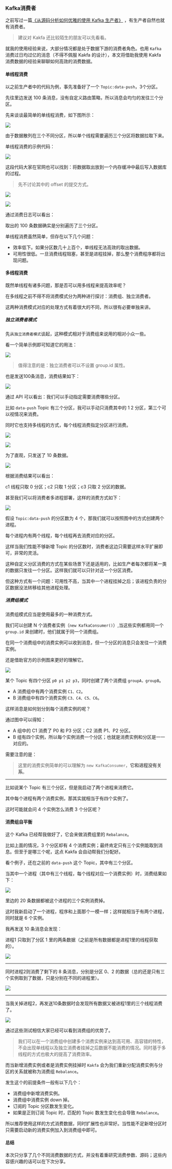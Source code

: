 ### Kafka消费者

之前写过一篇[《从源码分析如何优雅的使用 Kafka 生产者》](https://jsong.top/2018/10/11/kafka/kafka-product/) ，有生产者自然也就有消费者。

> 建议对 Kakfa 还比较陌生的朋友可以先看看。

就我的使用经验来说，大部分情况都是处于数据下游的消费者角色。也用 `Kafka` 消费过日均过亿的消息（不得不佩服 Kakfa 的设计），本文将借助我使用 Kakfa 消费数据的经验来聊聊如何高效的消费数据。



#### 单线程消费

以之前生产者中的代码为例，事先准备好了一个 `Topic:data-push`，3个分区。

先往里边发送 100 条消息，没有自定义路由策略，所以消息会均匀的发往三个分区。

先来谈谈最简单的单线程消费，如下图所示：

![](https://i.loli.net/2019/06/26/5d1394735c50464148.jpg)

由于数据散列在三个不同分区，所以单个线程需要遍历三个分区将数据拉取下来。

单线程消费的示例代码：

![](https://i.loli.net/2019/06/26/5d139473f18c354807.jpg)

这段代码大家在官网也可以找到：将数据取出放到一个内存缓冲中最后写入数据库的过程。

> 先不讨论其中的 offset 的提交方式。

![](https://i.loli.net/2019/06/26/5d139474d871a64091.jpg)

![](https://i.loli.net/2019/06/26/5d13947ae42a961451.jpg)

通过消费日志可以看出：

取出的 100 条数据确实是分别遍历了三个分区。

单线程消费虽然简单，但存在以下几个问题：

- 效率低下。如果分区数几十上百个，单线程无法高效的取出数据。
- 可用性很低。一旦消费线程阻塞，甚至是进程挂掉，那么整个消费程序都将出现问题。

#### 多线程消费

既然单线程有诸多问题，那是否可以用多线程来提高效率呢？

在多线程之前不得不将消费模式分为两种进行探讨：消费组、独立消费者。

这两种消费模式对应的处理方式有着很大的不同，所以很有必要单独来讲。

##### 独立消费者模式

先从`独立消费者模式`谈起，这种模式相对于消费组来说用的相对小众一些。

看一个简单示例即可知道它的用法：

![](https://i.loli.net/2019/06/26/5d13947b7cc9386064.jpg)

> 值得注意的是：独立消费者可以不设置 group.id 属性。

也是发送100条消息，消费结果如下：

![](https://i.loli.net/2019/06/26/5d13947c15efb51481.jpg)

通过 API 可以看出：我们可以手动指定需要消费哪些分区。

比如 `data-push` Topic 有三个分区，我可以手动只消费其中的 1 2 分区，第三个可以视情况来消费。

同时它也支持多线程的方式，每个线程消费指定分区进行消费。

![](https://i.loli.net/2019/06/26/5d13947cb8d4395802.jpg)

![](https://i.loli.net/2019/06/26/5d13947de7b6033298.jpg)

为了直观，只发送了 10 条数据。

![](https://i.loli.net/2019/06/26/5d139483f2cd338378.jpg)

根据消费结果可以看出：

c1 线程只取 0 分区；c2 只取 1 分区；c3 只取 2 分区的数据。

甚至我们可以将消费者多进程部署，这样的消费方式如下：

![](https://i.loli.net/2019/06/26/5d139484a4f5012233.jpg)

假设 `Topic:data-push` 的分区数为 4 个，那我们就可以按照图中的方式创建两个进程。

每个进程内有两个线程，每个线程再去消费对应的分区。

这样当我们性能不够新增 Topic 的分区数时，消费者这边只需要这样水平扩展即可，非常的灵活。


这种自定义分区消费的方式在某些场景下还是适用的，比如生产者每次都将某一类的数据只发往一个分区。这样我们就可以只针对这一个分区消费。

但这种方式有一个问题：可用性不高，当其中一个进程挂掉之后；该进程负责的分区数据没法转移给其他进程处理。

##### 消费组模式

消费组模式应当是使用最多的一种消费方式。

我们可以创建 N 个消费者实例（`new KafkaConsumer()`）,当这些实例都用同一个 `group.id` 来创建时，他们就属于同一个消费组。

在同一个消费组中的消费实例可以收到消息，但一个分区的消息只会发往一个消费实例。


还是借助官方的示例图来更好的理解它。

![](https://i.loli.net/2019/06/26/5d13948b443d263987.jpg)

某个 Topic 有四个分区 `p0 p1 p2 p3`，同时创建了两个消费组 `groupA，groupB`。

- A 消费组中有两个消费实例 `C1、C2`。
- B 消费组中有四个消费实例 `C3、C4、C5、C6`。

这样消息是如何划分到每个消费实例的呢？

通过图中可以得知：

- A 组中的 C1 消费了 P0 和 P3 分区；C2 消费 P1、P2 分区。
- B 组有四个实例，所以每个实例消费一个分区；也就是消费实例和分区是一一对应的。

需要注意的是：

> 这里的消费实例简单的可以理解为 `new KafkaConsumer`，**它和进程没有关系**。

---

比如说某个 Topic 有三个分区，但是我启动了两个进程来消费它。

其中每个进程有两个消费实例，那其实就相当于有四个实例了。

这时可能就会问 4 个实例怎么消费 3 个分区呢？


#### 消费组自平衡

这个 Kafka 已经帮我做好了，它会来做消费组里的 `Rebalance`。

比如上面的情况，3 个分区却有 4 个消费实例；最终肯定只有三个实例能取到消息。但至于是哪三个呢，这点 Kakfa 会自动帮我们分配好。

看个例子，还在之前的 `data-push` 这个 Topic，其中有三个分区。

当其中一个进程（其中有三个线程，每个线程对应一个消费实例）时，消费结果如下：

![](https://i.loli.net/2019/06/26/5d13948bc771365298.jpg)

里边的 20 条数据都被这个进程的三个实例消费掉。

这时我新启动了一个进程，程序和上面那个一模一样；这样就相当于有两个进程，同时就是 6 个实例。

我再发送 10 条消息会发现：

进程1 只取到了分区 1 里的两条数据（之前是所有数据都是进程1里的线程获取的）。

![](https://i.loli.net/2019/06/26/5d13948d56c0b79122.jpg)

---

同时进程2则消费了剩下的 8 条消息，分别是分区 0、2 的数据（总的还是只有三个实例取到了数据，只是分别在不同的进程里）。

![](https://ws1.sinaimg.cn/large/006tNbRwly1fxdwm0ari3j30zy06a4ei.jpg)

---

当我关掉进程2，再发送10条数据时会发现所有数据又被进程1里的三个线程消费了。

![](https://i.loli.net/2019/06/26/5d1395ff039d368487.jpg)

通过这些测试相信大家已经可以看到消费组的优势了。

> 我们可以在一个消费组中创建多个消费实例来达到高可用、高容错的特性，不会出现单线程以及独立消费者挂掉之后数据不能消费的情况。同时基于多线程的方式也极大的提高了消费效率。


而当新增消费实例或者是消费实例挂掉时 `Kakfa` 会为我们重新分配消费实例与分区的关系就被称为消费组 `Rebalance`。

发生这个的前提条件一般有以下几个：

- 消费组中新增消费实例。
- 消费组中消费实例 down 掉。
- 订阅的 Topic 分区数发生变化。
- 如果是正则订阅 Topic 时，匹配的 Topic 数发生变化也会导致 `Rebalance`。


所以推荐使用这样的方式消费数据，同时扩展性也非常好。当性能不足新增分区时只需要启动新的消费实例加入到消费组中即可。


#### 总结

本次只分享了几个不同消费数据的方式，并没有着重研究消费参数、源码；这些内容感兴趣的话可以在下次分享。

